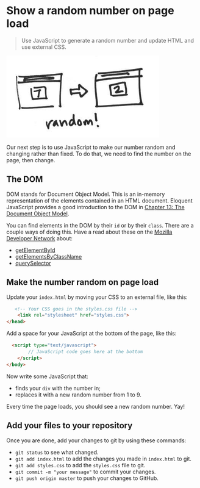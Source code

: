 # Show a random number on page load

> Use JavaScript to generate a random number and update HTML and use external CSS.

![](./img/2.jpg)

Our next step is to use JavaScript to make our number random and changing rather than fixed. To do that, we need to find the number on the page, then change.

## The DOM

DOM stands for Document Object Model. This is an in-memory representation of the elements contained in an HTML document. Eloquent JavaScript provides a good introduction to the DOM in [Chapter 13: The Document Object Model](http://eloquentjavascript.net/13_dom.html).

You can find elements in the DOM by their `id` or by their `class`. There are a couple ways of doing this. Have a read about these on the [Mozilla Developer Network](https://developer.mozilla.org/en-US/) about:

* [getElementById](https://developer.mozilla.org/en-US/docs/Web/API/Document/getElementById)
* [getElementsByClassName](https://developer.mozilla.org/en-US/docs/Web/API/Document/getElementsByClassName)
* [querySelector](https://developer.mozilla.org/en-US/docs/Web/API/Document/querySelector)

## Make the number random on page load

Update your `index.html` by moving your CSS to an external file, like this:

```html
   <!-- Your CSS goes in the styles.css file -->
	<link rel="stylesheet" href="styles.css">
</head>
```

Add a space for your JavaScript at the bottom of the page, like this:

```html
  <script type="text/javascript">
		// JavaScript code goes here at the bottom
	</script>
</body>
```

Now write some JavaScript that:

* finds your `div` with the number in;
* replaces it with a new random number from 1 to 9.

Every time the page loads, you should see a new random number. Yay!

## Add your files to your repository

Once you are done, add your changes to git by using these commands:

* `git status` to see what changed.
* `git add index.html` to add the changes you made in `index.html` to git.
* `git add styles.css` to add the `styles.css` file to git.
* `git commit -m "your message"` to commit your changes.
* `git push origin master` to push your changes to GitHub.
